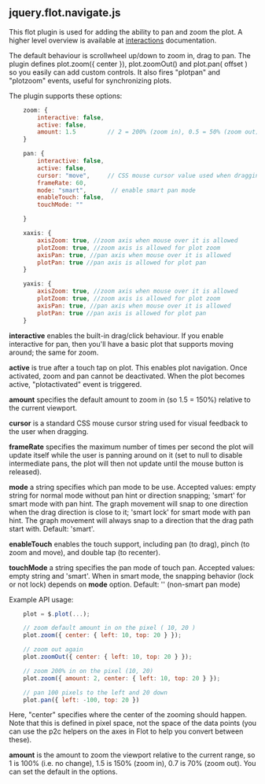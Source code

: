 ## jquery.flot.navigate.js

This flot plugin is used for adding the ability to pan and zoom the plot.
A higher level overview is available at [interactions](interactions.md) documentation.

The default behaviour is scrollwheel up/down to zoom in, drag
to pan. The plugin defines plot.zoom({ center }), plot.zoomOut() and
plot.pan( offset ) so you easily can add custom controls. It also fires
"plotpan" and "plotzoom" events, useful for synchronizing plots.

The plugin supports these options:
```js
    zoom: {
        interactive: false,
        active: false,
        amount: 1.5         // 2 = 200% (zoom in), 0.5 = 50% (zoom out)
    }

    pan: {
        interactive: false,
        active: false,
        cursor: "move",     // CSS mouse cursor value used when dragging, e.g. "pointer"
        frameRate: 60,
        mode: "smart",       // enable smart pan mode
        enableTouch: false,
        touchMode: ""

    }

    xaxis: {
        axisZoom: true, //zoom axis when mouse over it is allowed
        plotZoom: true, //zoom axis is allowed for plot zoom
        axisPan: true, //pan axis when mouse over it is allowed
        plotPan: true //pan axis is allowed for plot pan
    }

    yaxis: {
        axisZoom: true, //zoom axis when mouse over it is allowed
        plotZoom: true, //zoom axis is allowed for plot zoom
        axisPan: true, //pan axis when mouse over it is allowed
        plotPan: true //pan axis is allowed for plot pan
    }
```
**interactive** enables the built-in drag/click behaviour. If you enable
interactive for pan, then you'll have a basic plot that supports moving
around; the same for zoom.

**active** is true after a touch tap on plot. This enables plot navigation.
Once activated, zoom and pan cannot be deactivated. When the plot becomes active,
"plotactivated" event is triggered.

**amount** specifies the default amount to zoom in (so 1.5 = 150%) relative to
the current viewport.

**cursor** is a standard CSS mouse cursor string used for visual feedback to the
user when dragging.

**frameRate** specifies the maximum number of times per second the plot will
update itself while the user is panning around on it (set to null to disable
intermediate pans, the plot will then not update until the mouse button is
released).

**mode** a string specifies which pan mode to be use. Accepted values:
empty string for normal mode without pan hint or direction snapping;
'smart' for smart mode with pan hint. The graph movement will snap to one direction
when the drag direction is close to it;
'smart lock' for smart mode with pan hint. The graph movement will always snap to a direction
that the drag path start with.
Default: 'smart'.

**enableTouch** enables the touch support, including pan (to drag), pinch (to zoom and move),
and double tap (to recenter).

**touchMode** a string specifies the pan mode of touch pan. Accepted values: empty string and 'smart'.
When in smart mode, the snapping behavior (lock or not lock) depends on **mode** option.
Default: '' (non-smart pan mode)

Example API usage:
```js
    plot = $.plot(...);

    // zoom default amount in on the pixel ( 10, 20 )
    plot.zoom({ center: { left: 10, top: 20 } });

    // zoom out again
    plot.zoomOut({ center: { left: 10, top: 20 } });

    // zoom 200% in on the pixel (10, 20)
    plot.zoom({ amount: 2, center: { left: 10, top: 20 } });

    // pan 100 pixels to the left and 20 down
    plot.pan({ left: -100, top: 20 })
```

Here, "center" specifies where the center of the zooming should happen. Note
that this is defined in pixel space, not the space of the data points (you can
use the p2c helpers on the axes in Flot to help you convert between these).

**amount** is the amount to zoom the viewport relative to the current range, so
1 is 100% (i.e. no change), 1.5 is 150% (zoom in), 0.7 is 70% (zoom out). You
can set the default in the options.
